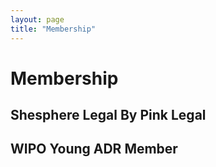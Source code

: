```yaml
---
layout: page
title: "Membership"
---
```


# Membership  

## Shesphere Legal By Pink Legal  
## WIPO Young ADR Member  

